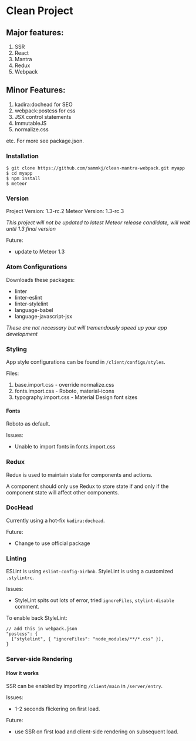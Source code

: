 # Clean Project

## Major features:

1. SSR
2. React
3. Mantra
4. Redux
5. Webpack

## Minor Features:

1. kadira:dochead for SEO
2. webpack:postcss for css
3. JSX control statements
4. ImmutableJS
5. normalize.css

etc. For more see package.json.

### Installation

```
$ git clone https://github.com/sammkj/clean-mantra-webpack.git myapp
$ cd myapp
$ npm install
$ meteor
```

### Version

Project Version: 1.3-rc.2
Meteor Version: 1.3-rc.3

*This project will not be updated to latest Meteor release candidate, will wait until 1.3 final version*

Future:
- update to Meteor 1.3

### Atom Configurations

Downloads these packages:

- linter
- linter-eslint
- linter-stylelint
- language-babel
- language-javascript-jsx

*These are not necessary but will tremendously speed up your app development*

### Styling

App style configurations can be found in `/client/configs/styles`.

Files:

1. base.import.css - override normalize.css
2. fonts.import.css - Roboto, material-icons
3. typography.import.css - Material Design font sizes

#### Fonts

Roboto as default.

Issues:
- Unable to import fonts in fonts.import.css

### Redux

Redux is used to maintain state for components and actions.

A component should only use Redux to store state if and only if the component state will affect other components.

### DocHead

Currently using a hot-fix `kadira:dochead`.

Future:
- Change to use official package

### Linting

ESLint is using `eslint-config-airbnb`.
StyleLint is using a customized `.stylintrc`.

Issues:
- StyleLint spits out lots of error, tried `ignoreFiles`, `stylint-disable` comment.

To enable back StyleLint:

```
// add this in webpack.json
"postcss": {
  ["stylelint", { "ignoreFiles": "node_modules/**/*.css" }],
}
```
### Server-side Rendering

#### How it works

SSR can be enabled by importing `/client/main` in `/server/entry`.

Issues:
- 1-2 seconds flickering on first load.

Future:
- use SSR on first load and client-side rendering on subsequent load.

